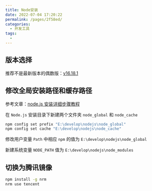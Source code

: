 ```yaml
---
title: Node安装
date: 2022-07-04 17:20:22
permalink: /pages/2f58ed/
categories:
  - 开发工具
tags:
  - 
---
```

## 版本选择

推荐不是最新版本的偶数版：[v16.18.1](https://nodejs.org/download/release/v16.18.1/)

## 修改全局安装路径和缓存路径

参考文章：[node.js 安装详细步骤教程](https://blog.csdn.net/antma/article/details/86104068)

在 `Node.js` 安装目录下新建两个文件夹 `node_global` 和 `node_cache`

```sh
npm config set prefix "E:\develop\nodejs\node_global"
npm config set cache "E:\develop\nodejs\node_cache"
```

修改用户变量 `Path` 中相应 `npm` 的值为 `E:\develop\nodejs\node_global`

新建系统变量 `NODE_PATH` 值为 `E:\develop\nodejs\node_modules`

## 切换为腾讯镜像

```sh
npm install -g nrm
nrm use tencent
```

